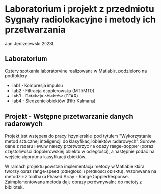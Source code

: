 # Laboratorium i projekt z przedmiotu Sygnały radiolokacyjne i metody ich przetwarzania

Jan Jędrzejewski 2023L

## Laboratorium

Cztery spotkania laboratoryjne realizowane w Matlabie, podzielono na podfoldery
- lab1 - Kompresja impulsu
- lab2 - Filtracja dopplerowska (MTI/MTD)
- lab3 - Detekcja obiektów (CFAR)
- lab4 - Śledzenie obiektów (Filtr Kalmana)

## Projekt - Wstępne przetwarzanie danych radarowych

Projekt jest wstępem do pracy inżynierskiej pod tytułem "Wykorzystanie metod sztucznej inteligencji do klasyfikacji obiektów radarowych".  Surowe dane z radaru FMCW należy przetworzyć na obazy range-doppler (obraz częstoliwości dopplerowskiej obiektu w odległości), a następnie podać na wejście algorytmu klasyfikacji obiektów.

W ramach projektu powstała implementacja metody w Matlabie która tworzy obraz range-speed (odległości i prędkości obiektu). Wzorowana na metodzie z toolbaxa Phased Array - RangeDopplerResponse. Zaimplementowana metoda daje obrazy porównywalne do metoty z biblioteki.